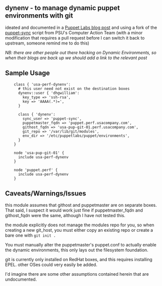 dynenv - to manage dynamic puppet environments with git
---

ideated and documented in a 
[Puppet Labs blog post](http://puppetlabs.com/blog/git-workflow-and-puppet-environments/)
and using a fork of the [puppet-sync](https://github.com/pdxcat/puppet-sync) script
from PSU's Computer Action Team (with a minor modification that requires
a pull request before I can switch it back to upstream, someone remind me to do this)

*NB: there are other people out there hacking on Dynamic Environments,
so when their blogs are back up we should add a link to the relevant
post*

Sample Usage
---

        class { 'usa-perf-dynenv':
          # this user need not exist on the destination boxes
          dynenv::user { 'dhgwilliam':
            key_type => 'ssh-rsa',
            key => 'AAAA(.*)=',
          }
          
          class { 'dynenv':
            sync_user => 'puppet-sync',
            puppetmaster_fqdn => 'puppet.perf.usacompany.com',
            githost_fqdn => 'usa-pup-git-01.perf.usacompany.com',
            git_repo => '/var/lib/git/modules',
            env_dir => '/etc/puppetlabs/puppet/environments',
          }
        }
        
        node 'usa-pup-git-01' {
          include usa-perf-dynenv
        }
        
        node 'puppet.perf' {
          include usa-perf-dynenv
        }
        

Caveats/Warnings/Issues
---

this module assumes that githost and puppetmaster are on separate boxes.
That said, I suspect it would work just fine if puppetmaster_fqdn and
githost_fqdn were the same, although I have not tested this.

the module explicitly does not manage the modules repo for you, so when
creating a new git_host, you must either copy an existing repo or create
a bare one with `git init .`

You must manually alter the puppetmaster's puppet.conf to actually enable the
dynamic environments, this only lays out the filesystem foundation.

git is currently only installed on RedHat boxes, and this requires
installing EPEL. other OSes could very easily be added.

I'd imagine there are some other assumptions contained herein that are
undocumented.
